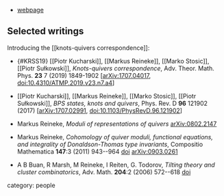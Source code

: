 
* [webpage](https://www.ruhr-uni-bochum.de/ffm/Lehrstuehle/Algebra/reineke.html.de)


## Selected writings


Introducing the [[knots-quivers correspondence]]:

* {#KRSS19} [[Piotr Kucharski]], [[Markus Reineke]], [[Marko Stosic]], [[Piotr Sułkowski]], *Knots-quivers correspondence*, Adv. Theor. Math. Phys. **23** 7 (2019) 1849-1902 &lbrack;[arXiv:1707.04017](https://arxiv.org/abs/1707.04017), [doi:10.4310/ATMP.2019.v23.n7.a4](https://doi.org/10.4310/ATMP.2019.v23.n7.a4)&rbrack;

* [[Piotr Kucharski]], [[Markus Reineke]], [[Marko Stosic]], [[Piotr Sułkowski]], *BPS states, knots and quivers*, Phys. Rev. D **96** 121902 (2017) &lbrack;[arXiv:1707.02991](https://arxiv.org/abs/1707.02991), [doi:10.1103/PhysRevD.96.121902](https://doi.org/10.1103/PhysRevD.96.121902)&rbrack;

* Markus Reineke, _Moduli of representations of quivers_ [arXiv:0802.2147](https://arxiv.org/abs/0802.2147)

* Markus Reineke, _Cohomology of quiver moduli, functional equations, and integrality of Donaldson-Thomas type invariants_, Compositio Mathematica __147__:3 (2011) 943--964 [doi](https://doi.org/10.1112/S0010437X1000521X) [arXiv:0903.0261](https://arXiv.org/abs/0903.0261)

* A B Buan, R Marsh, M Reineke, I Reiten, G. Todorov, _Tilting theory and cluster combinatorics_, Adv. Math. __204__:2 (2006) 572--618 [doi](https://doi.org/10.1016/j.aim.2005.06.003)


category: people
